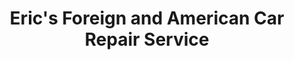 ---
title: "Eric's Foreign and American Car Repair Service"
url: /sarasota/erics-foreign-and-american-car-repair-service/
shop: Autowerkstatt
---